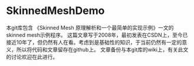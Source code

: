 # SkinnedMeshDemo
本git库包含 《Skinned Mesh 原理解析和一个最简单的实现示例》一文的skinned mesh示例程序。
这篇文章写于2008年，最初发表在CSDN上，至今已接近10年了，但仍然有人在看。考虑到是基础性的知识，于当前仍然有一定的意义，所以将代码和文章留存在github上。
文章备份与本git库的wiki上，有关此文的讨论欢迎在此进行。
